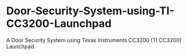 # Door-Security-System-using-TI-CC3200-Launchpad

A Door Security System using Texas Instruments CC3200 (TI CC3200) Launchpad.
